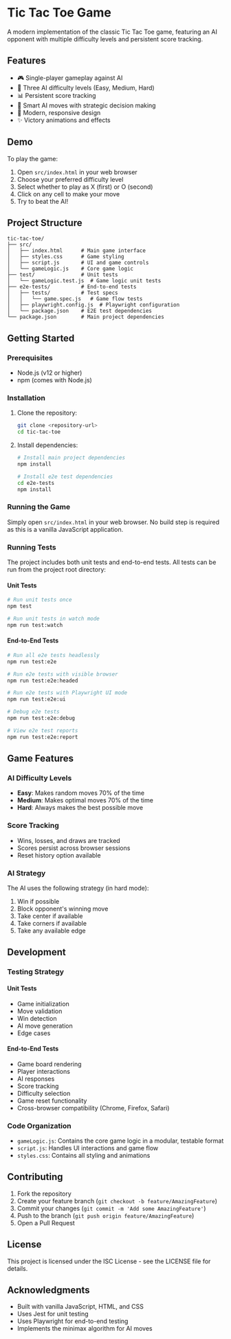 # Tic Tac Toe Game

A modern implementation of the classic Tic Tac Toe game, featuring an AI opponent with multiple difficulty levels and persistent score tracking.

## Features

- 🎮 Single-player gameplay against AI
- 🤖 Three AI difficulty levels (Easy, Medium, Hard)
- 📊 Persistent score tracking
- 🎯 Smart AI moves with strategic decision making
- 🎨 Modern, responsive design
- ✨ Victory animations and effects

## Demo

To play the game:
1. Open `src/index.html` in your web browser
2. Choose your preferred difficulty level
3. Select whether to play as X (first) or O (second)
4. Click on any cell to make your move
5. Try to beat the AI!

## Project Structure

```
tic-tac-toe/
├── src/
│   ├── index.html      # Main game interface
│   ├── styles.css      # Game styling
│   ├── script.js       # UI and game controls
│   └── gameLogic.js    # Core game logic
├── test/               # Unit tests
│   └── gameLogic.test.js  # Game logic unit tests
├── e2e-tests/          # End-to-end tests
│   ├── tests/          # Test specs
│   │   └── game.spec.js   # Game flow tests
│   ├── playwright.config.js  # Playwright configuration
│   └── package.json    # E2E test dependencies
└── package.json        # Main project dependencies
```

## Getting Started

### Prerequisites

- Node.js (v12 or higher)
- npm (comes with Node.js)

### Installation

1. Clone the repository:
   ```bash
   git clone <repository-url>
   cd tic-tac-toe
   ```

2. Install dependencies:
   ```bash
   # Install main project dependencies
   npm install

   # Install e2e test dependencies
   cd e2e-tests
   npm install
   ```

### Running the Game

Simply open `src/index.html` in your web browser. No build step is required as this is a vanilla JavaScript application.

### Running Tests

The project includes both unit tests and end-to-end tests. All tests can be run from the project root directory:

#### Unit Tests
```bash
# Run unit tests once
npm test

# Run unit tests in watch mode
npm run test:watch
```

#### End-to-End Tests
```bash
# Run all e2e tests headlessly
npm run test:e2e

# Run e2e tests with visible browser
npm run test:e2e:headed

# Run e2e tests with Playwright UI mode
npm run test:e2e:ui

# Debug e2e tests
npm run test:e2e:debug

# View e2e test reports
npm run test:e2e:report
```

## Game Features

### AI Difficulty Levels

- **Easy**: Makes random moves 70% of the time
- **Medium**: Makes optimal moves 70% of the time
- **Hard**: Always makes the best possible move

### Score Tracking

- Wins, losses, and draws are tracked
- Scores persist across browser sessions
- Reset history option available

### AI Strategy

The AI uses the following strategy (in hard mode):
1. Win if possible
2. Block opponent's winning move
3. Take center if available
4. Take corners if available
5. Take any available edge

## Development

### Testing Strategy

#### Unit Tests
- Game initialization
- Move validation
- Win detection
- AI move generation
- Edge cases

#### End-to-End Tests
- Game board rendering
- Player interactions
- AI responses
- Score tracking
- Difficulty selection
- Game reset functionality
- Cross-browser compatibility (Chrome, Firefox, Safari)

### Code Organization

- `gameLogic.js`: Contains the core game logic in a modular, testable format
- `script.js`: Handles UI interactions and game flow
- `styles.css`: Contains all styling and animations

## Contributing

1. Fork the repository
2. Create your feature branch (`git checkout -b feature/AmazingFeature`)
3. Commit your changes (`git commit -m 'Add some AmazingFeature'`)
4. Push to the branch (`git push origin feature/AmazingFeature`)
5. Open a Pull Request

## License

This project is licensed under the ISC License - see the LICENSE file for details.

## Acknowledgments

- Built with vanilla JavaScript, HTML, and CSS
- Uses Jest for unit testing
- Uses Playwright for end-to-end testing
- Implements the minimax algorithm for AI moves
